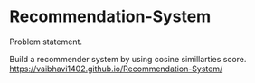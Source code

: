 # Recommendation-System

Problem statement.

Build a recommender system by using cosine simillarties score.
https://vaibhavi1402.github.io/Recommendation-System/
